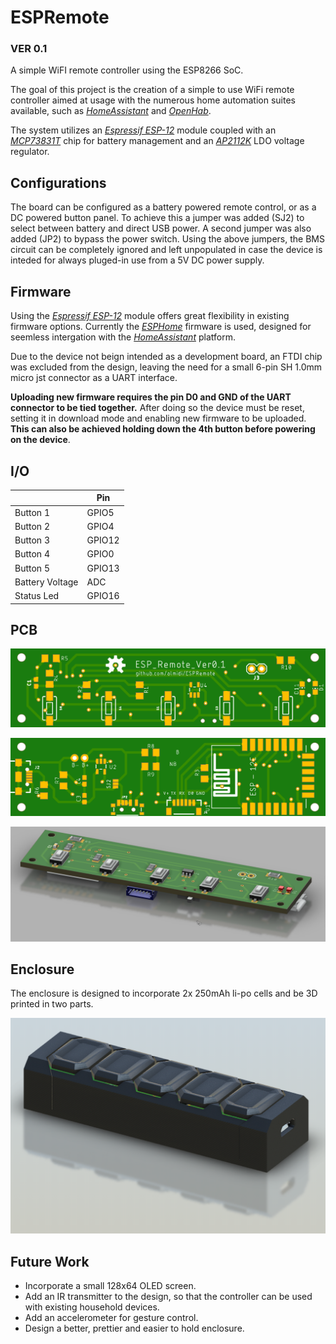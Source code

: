 # ESPRemote
### VER 0.1

A simple WiFI remote controller using the ESP8266 SoC.

The goal of this project is the creation of a simple to use WiFi remote controller aimed at usage with the numerous home automation suites available, such as _[HomeAssistant](https://www.home-assistant.io)_ and _[OpenHab](https://www.openhab.org)_.

The system utilizes an _[Espressif ESP-12](https://docs.platformio.org/en/latest/boards/espressif8266/esp12e.html)_ module coupled with an _[MCP73831T](https://www.google.gr/url?sa=t&rct=j&q=&esrc=s&source=web&cd=1&ved=2ahUKEwiDvMTDpvbgAhXJfFAKHZEMD0UQFjAAegQIChAC&url=https%3A%2F%2Fwww.sparkfun.com%2Fdatasheets%2FPrototyping%2FBatteries%2FMCP73831T.pdf&usg=AOvVaw3YKAY2DJq01YtSUwFzsNai)_ chip for battery management and an _[AP2112K](https://www.google.gr/url?sa=t&rct=j&q=&esrc=s&source=web&cd=1&ved=2ahUKEwjnxLrnpvbgAhUEK1AKHWMBD-AQFjAAegQIChAC&url=https%3A%2F%2Fwww.diodes.com%2Fassets%2FDatasheets%2FAP2112.pdf&usg=AOvVaw2XV2W1VE0JfD3LlF0lkARI)_ LDO voltage regulator.

## Configurations

The board can be configured as a battery powered remote control, or as a DC powered button panel. To achieve this a jumper was added (SJ2) to select between battery and direct USB power. A second jumper was also added (JP2) to bypass the power switch. Using the above jumpers, the BMS circuit can be completely ignored and left unpopulated in case the device is inteded for always pluged-in use from a 5V DC power supply.

## Firmware

Using the _[Espressif ESP-12](https://docs.platformio.org/en/latest/boards/espressif8266/esp12e.html)_ module offers great flexibility in existing firmware options. Currently the _[ESPHome](https://esphome.io/index.html)_ firmware is used, designed for seemless intergation with the _[HomeAssistant](https://www.home-assistant.io)_ platform.

Due to the device not beign intended as a development board, an FTDI chip was excluded from the design, leaving the need for a small 6-pin SH 1.0mm micro jst connector as a UART interface.

**Uploading new firmware requires the pin D0 and GND of the UART connector to be tied together.** After doing so the device must be reset, setting it in download mode and enabling new firmware to be uploaded. **This can also be achieved holding down the 4th button before powering on the device**.

## I/O

|                              | Pin         |
|---------------------------|--------------|
| Button 1              | GPIO5   |
| Button 2              | GPIO4   |
| Button 3              | GPIO12 |
| Button 4              | GPIO0   |
| Button 5              | GPIO13 |
| Battery Voltage  | ADC      |
| Status Led          | GPIO16 |


## PCB

![PCB Top Layer](Images/ESPRemotePCBTop.png    "Top Layer")

![PCB Bottom Layer](Images/ESPRemotePCBBottom.png    "Bottom Layer")

![PCB 3D Model](Images/ESPRemotePCBTopFusion.png    "PCB 3D Model")

## Enclosure

The enclosure is designed to incorporate 2x 250mAh li-po cells and be 3D printed in two parts.

![3D Model](Images/Enclosure.png    "Enclosure 3D Model")

## Future Work

- Incorporate a small 128x64 OLED screen.
- Add an IR transmitter to the design, so that the controller can be used with existing household devices.
- Add an accelerometer for gesture control.
- Design a better, prettier and easier to hold enclosure.